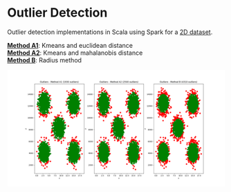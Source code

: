 # Outlier Detection
Outlier detection implementations in Scala using Spark for a [2D dataset](src/main/resources/data.csv).

**[Method A1](src/main/scala/MethodA1.scala)**: Kmeans and euclidean distance  
**[Method A2](src/main/scala/MethodΑ2.scala)**: Kmeans and mahalanobis distance  
**[Method B](src/main/scala/MethodΒ.scala)**: Radius method  


![plots](https://raw.githubusercontent.com/Thanasis1101/Outlier-Detection/master/plots/all%20methods.png?token=AV8EuuvkLtaciEEMbgTiVT0QOp_MLkW9ks5cVq_WwA%3D%3D)

